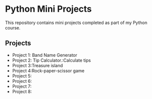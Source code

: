 # Python Mini Projects

This repository contains mini projects completed as part of my Python course.

## Projects

- Project 1: Band Name Generator
- Project 2: Tip Calculator.:Calculate tips
- Project 3:Treasure island
- Project 4:Rock-paper-scissor game
- Project 5:
- Project 6:
- Project 7:
- Project 8:
 